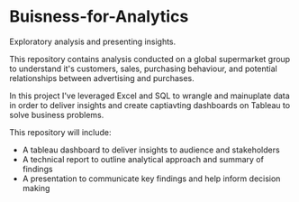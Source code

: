 # Buisness-for-Analytics
Exploratory analysis and presenting insights.

This repository contains analysis conducted on a global supermarket group to understand it's customers,
sales, purchasing behaviour, and potential relationships between advertising and purchases. 

In this project I've leveraged Excel and SQL to wrangle and mainuplate data 
in order to deliver insights and create captiavting dashboards on Tableau to solve business problems.

This repository will include:
- A tableau dashboard to deliver insights to audience and stakeholders
- A technical report to outline analytical approach and summary of findings
- A presentation to communicate key findings and help inform decision making

